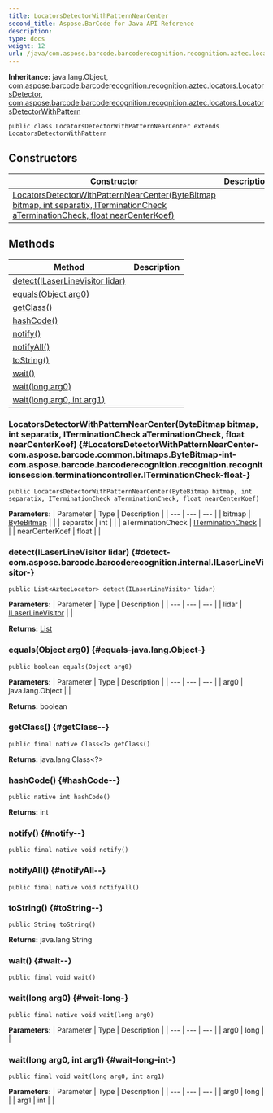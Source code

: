 ```yaml
---
title: LocatorsDetectorWithPatternNearCenter
second_title: Aspose.BarCode for Java API Reference
description: 
type: docs
weight: 12
url: /java/com.aspose.barcode.barcoderecognition.recognition.aztec.locators/locatorsdetectorwithpatternnearcenter/
---
```

**Inheritance:**
java.lang.Object, [com.aspose.barcode.barcoderecognition.recognition.aztec.locators.LocatorsDetector](../../com.aspose.barcode.barcoderecognition.recognition.aztec.locators/locatorsdetector), [com.aspose.barcode.barcoderecognition.recognition.aztec.locators.LocatorsDetectorWithPattern](../../com.aspose.barcode.barcoderecognition.recognition.aztec.locators/locatorsdetectorwithpattern)
```
public class LocatorsDetectorWithPatternNearCenter extends LocatorsDetectorWithPattern
```
## Constructors

| Constructor | Description |
| --- | --- |
| [LocatorsDetectorWithPatternNearCenter(ByteBitmap bitmap, int separatix, ITerminationCheck aTerminationCheck, float nearCenterKoef)](#LocatorsDetectorWithPatternNearCenter-com.aspose.barcode.common.bitmaps.ByteBitmap-int-com.aspose.barcode.barcoderecognition.recognition.recognitionsession.terminationcontroller.ITerminationCheck-float-) |  |
## Methods

| Method | Description |
| --- | --- |
| [detect(ILaserLineVisitor lidar)](#detect-com.aspose.barcode.barcoderecognition.internal.ILaserLineVisitor-) |  |
| [equals(Object arg0)](#equals-java.lang.Object-) |  |
| [getClass()](#getClass--) |  |
| [hashCode()](#hashCode--) |  |
| [notify()](#notify--) |  |
| [notifyAll()](#notifyAll--) |  |
| [toString()](#toString--) |  |
| [wait()](#wait--) |  |
| [wait(long arg0)](#wait-long-) |  |
| [wait(long arg0, int arg1)](#wait-long-int-) |  |
### LocatorsDetectorWithPatternNearCenter(ByteBitmap bitmap, int separatix, ITerminationCheck aTerminationCheck, float nearCenterKoef) {#LocatorsDetectorWithPatternNearCenter-com.aspose.barcode.common.bitmaps.ByteBitmap-int-com.aspose.barcode.barcoderecognition.recognition.recognitionsession.terminationcontroller.ITerminationCheck-float-}
```
public LocatorsDetectorWithPatternNearCenter(ByteBitmap bitmap, int separatix, ITerminationCheck aTerminationCheck, float nearCenterKoef)
```


**Parameters:**
| Parameter | Type | Description |
| --- | --- | --- |
| bitmap | [ByteBitmap](../../com.aspose.barcode.common.bitmaps/bytebitmap) |  |
| separatix | int |  |
| aTerminationCheck | [ITerminationCheck](../../com.aspose.barcode.barcoderecognition.recognition.recognitionsession.terminationcontroller/iterminationcheck) |  |
| nearCenterKoef | float |  |

### detect(ILaserLineVisitor lidar) {#detect-com.aspose.barcode.barcoderecognition.internal.ILaserLineVisitor-}
```
public List<AztecLocator> detect(ILaserLineVisitor lidar)
```




**Parameters:**
| Parameter | Type | Description |
| --- | --- | --- |
| lidar | [ILaserLineVisitor](../../com.aspose.barcode.barcoderecognition.internal/ilaserlinevisitor) |  |

**Returns:**
[List](../../java.util/list)
### equals(Object arg0) {#equals-java.lang.Object-}
```
public boolean equals(Object arg0)
```




**Parameters:**
| Parameter | Type | Description |
| --- | --- | --- |
| arg0 | java.lang.Object |  |

**Returns:**
boolean
### getClass() {#getClass--}
```
public final native Class<?> getClass()
```




**Returns:**
java.lang.Class<?>
### hashCode() {#hashCode--}
```
public native int hashCode()
```




**Returns:**
int
### notify() {#notify--}
```
public final native void notify()
```




### notifyAll() {#notifyAll--}
```
public final native void notifyAll()
```




### toString() {#toString--}
```
public String toString()
```




**Returns:**
java.lang.String
### wait() {#wait--}
```
public final void wait()
```




### wait(long arg0) {#wait-long-}
```
public final native void wait(long arg0)
```




**Parameters:**
| Parameter | Type | Description |
| --- | --- | --- |
| arg0 | long |  |

### wait(long arg0, int arg1) {#wait-long-int-}
```
public final void wait(long arg0, int arg1)
```




**Parameters:**
| Parameter | Type | Description |
| --- | --- | --- |
| arg0 | long |  |
| arg1 | int |  |

